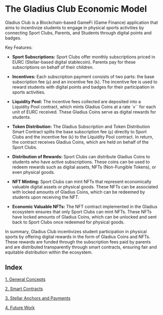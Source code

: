 # The Gladius Club Economic Model

Gladius Club is a Blockchain-based GameFi (Game Finance) application that aims to incentivize students to engage in physical sports activities by connecting Sport Clubs, Parents, and Students through digital points and badges.

Key Features:

- **Sport Subscriptions:** Sport Clubs offer monthly subscriptions priced in EURC (Stellar-based digital stablecoin). Parents pay for these subscriptions on behalf of their children.

- **Incentives:** Each subscription payment consists of two parts: the base subscription fee (`p`) and an incentive fee (`k`). The incentive fee is used to reward students with digital points and badges for their participation in sports activities.

- **Liquidity Pool:** The incentive fees collected are deposited into a Liquidity Pool contract, which mints Gladius Coins at a rate `v`` for each unit of EURC received. These Gladius Coins serve as digital rewards for students.

- **Token Distribution:** The Gladius Subscription and Token Distribution Smart Contract splits the base subscription fee (`p`) directly to Sport Clubs and the incentive fee (`k`) to the Liquidity Pool contract. In return, the contract receives Gladius Coins, which are held on behalf of the Sport Clubs.

- **Distribution of Rewards:** Sport Clubs can distribute Gladius Coins to students who have active subscriptions. These coins can be used to redeem rewards such as digital assets, NFTs (Non-Fungible Tokens), or even physical goods.

- **NFT Minting:** Sport Clubs can mint NFTs that represent economically valuable digital assets or physical goods. These NFTs can be associated with locked amounts of Gladius Coins, which can be redeemed by students upon receiving the NFT.

- **Economic Valuable NFTs:** The NFT contract implemented in the Gladius ecosystem ensures that only Sport Clubs can mint NFTs. These NFTs have locked amounts of Gladius Coins, which can be unlocked and sent back to Sport Clubs once redeemed for physical goods.

In summary, Gladius Club incentivizes student participation in physical sports by offering digital rewards in the form of Gladius Coins and NFTs. These rewards are funded through the subscription fees paid by parents and are distributed transparently through smart contracts, ensuring fair and equitable distribution within the ecosystem.

## Index
[1. General Concepts](./1_GeneralConcepts.md)

[2. Smart Contracts](./2_SmartContracts.md)

[3. Stellar Anchors and Payments](./3_StellarAnchorsAndPayments.md)

[4. Future Work](./4_FutureWork.md)